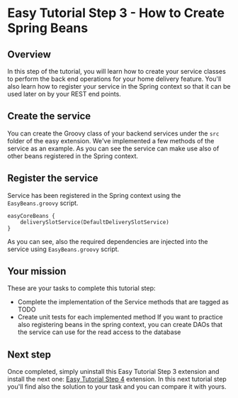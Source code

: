 # Easy Tutorial Step 3 - How to Create Spring Beans

## Overview
In this step of the tutorial, you will learn how to create your service classes to perform the back end operations for your home delivery feature.
You'll also learn how to register your service in the Spring context so that it can be used later on by your REST end points.

## Create the service
You can create the Groovy class of your backend services under the `src` folder of the easy extension.
We've implemented a few methods of the service as an example. As you can see the service can make use also of other beans registered in the Spring context.

## Register the service
Service has been registered in the Spring context using the `EasyBeans.groovy` script.
```
easyCoreBeans {
    deliverySlotService(DefaultDeliverySlotService)
}
```
As you can see, also the required dependencies are injected into the service using `EasyBeans.groovy` script.


## Your mission
These are your tasks to complete this tutorial step:
- Complete the implementation of the Service methods that are tagged as TODO
- Create unit tests for each implemented method
If you want to practice also registering beans in the spring context, you can create DAOs that the service can use for the read access to the database

## Next step
Once completed, simply uninstall this Easy Tutorial Step 3 extension and install the next one: [Easy Tutorial Step 4](../easy-tutorial-step4/README.md) extension. In this next tutorial step you'll find also the solution to your task and you can compare it with yours.
